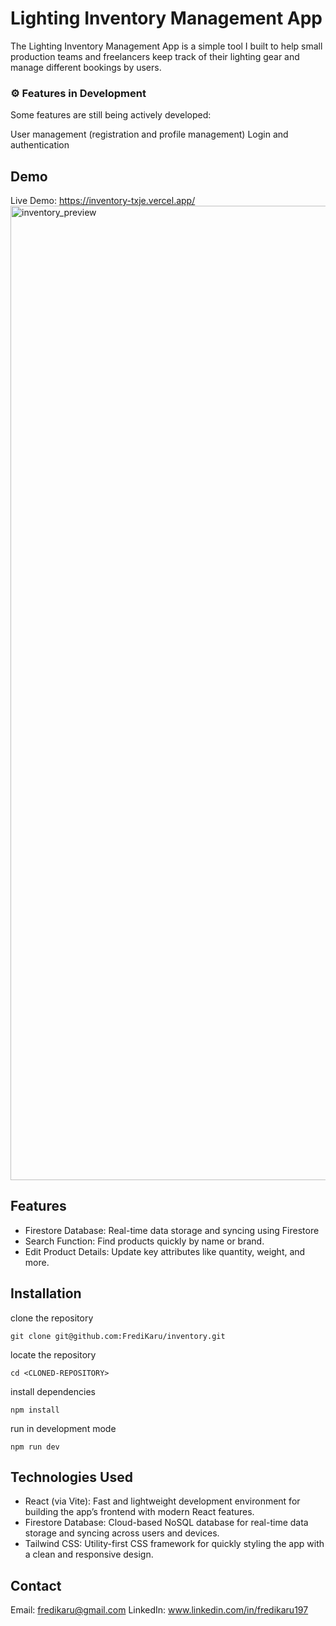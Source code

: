 # Lighting Inventory Management App

The Lighting Inventory Management App is a simple tool I built to help small production teams and freelancers keep track of their lighting gear and manage different bookings by users.

### ⚙️ Features in Development
Some features are still being actively developed:

User management (registration and profile management)
Login and authentication

## Demo
Live Demo: https://inventory-txje.vercel.app/
<img width="1559" alt="inventory_preview" src="https://github.com/user-attachments/assets/0770681d-9b36-43cc-97b1-be0d6e6f993a">


## Features
- Firestore Database: Real-time data storage and syncing using Firestore
- Search Function: Find products quickly by name or brand.
- Edit Product Details: Update key attributes like quantity, weight, and more.



## Installation
clone the repository
```
git clone git@github.com:FrediKaru/inventory.git
```
locate the repository
```
cd <CLONED-REPOSITORY>
```
install dependencies
```
npm install
```
run in development mode
```
npm run dev
```

## Technologies Used
- React (via Vite): Fast and lightweight development environment for building the app’s frontend with modern React features.
- Firestore Database: Cloud-based NoSQL database for real-time data storage and syncing across users and devices.
- Tailwind CSS: Utility-first CSS framework for quickly styling the app with a clean and responsive design.

## Contact
Email: fredikaru@gmail.com
LinkedIn: www.linkedin.com/in/fredikaru197
